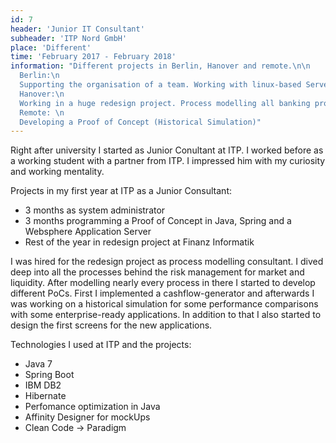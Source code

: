 ```yaml
---
id: 7
header: 'Junior IT Consultant'
subheader: 'ITP Nord GmbH'
place: 'Different'
time: 'February 2017 - February 2018'
information: "Different projects in Berlin, Hanover and remote.\n\n
  Berlin:\n
  Supporting the organisation of a team. Working with linux-based Servers.\n\n
  Hanover:\n
  Working in a huge redesign project. Process modelling all banking processes in the risk management and liquidity risk management.\n\n
  Remote: \n
  Developing a Proof of Concept (Historical Simulation)"
---
```


Right after university I started as Junior Conultant at ITP. I worked before as a working student with a partner from ITP. I impressed him with my curiosity and working mentality.

Projects in my first year at ITP as a Junior Consultant:

- 3 months as system administrator
- 3 months programming a Proof of Concept in Java, Spring and a Websphere Application Server
- Rest of the year in redesign project at Finanz Informatik

I was hired for the redesign project as process modelling consultant. I dived deep into all the processes behind the risk management for market and liquidity. After modelling nearly every process in there I started to develop different PoCs. First I implemented a cashflow-generator and afterwards I was working on a historical simulation for some performance comparisons with some enterprise-ready applications. In addition to that I also started to design the first screens for the new applications.

Technologies I used at ITP and the projects:

- Java 7
- Spring Boot
- IBM DB2
- Hibernate
- Perfomance optimization in Java
- Affinity Designer for mockUps
- Clean Code -> Paradigm
